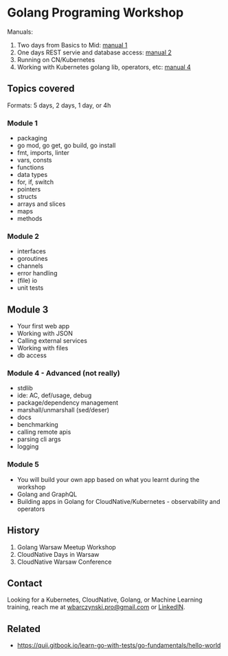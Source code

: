 # Golang Programing Workshop

Manuals:

1. Two days from Basics to Mid: [manual 1](1_two_days_beginner/introduction.pdf)
2. One days REST servie and database access: [manual 2](2_one_day_rest_service/main.pdf)
3. Running on CN/Kubernetes
4. Working with Kubernetes golang lib, operators, etc: [manual 4](4_kubernetes/main.pdf)

## Topics covered

Formats: 5 days, 2 days, 1 day, or 4h

### Module 1

- packaging
- go mod, go get, go build, go install
- fmt, imports, linter
- vars, consts
- functions
- data types
- for, if, switch
- pointers
- structs
- arrays and slices
- maps
- methods

### Module 2

- interfaces
- goroutines
- channels
- error handling
- (file) io
- unit tests

## Module 3

- Your first web app
- Working with JSON
- Calling external services
- Working with files
- db access

### Module 4 - Advanced (not really)

- stdlib
- ide: AC, def/usage, debug
- package/dependency management
- marshall/unmarshall (sed/deser)
- docs
- benchmarking
- calling remote apis
- parsing cli args
- logging

### Module 5

- You will build your own app based on what you learnt during the workshop
- Golang and GraphQL
- Building apps in Golang for CloudNative/Kubernetes - observability and operators

## History

1. Golang Warsaw Meetup Workshop
2. CloudNative Days in Warsaw
3. CloudNative Warsaw Conference

## Contact 

Looking for a Kubernetes, CloudNative, Golang, or Machine Learning training, reach me at
wbarczynski.pro@gmail.com or [LinkedIN](https://www.linkedin.com/in/wojciechbarczynski/).

## Related

- https://quii.gitbook.io/learn-go-with-tests/go-fundamentals/hello-world

